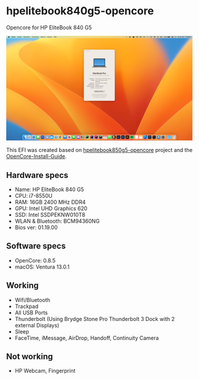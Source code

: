 # hpelitebook840g5-opencore
Opencore for HP EliteBook 840 G5

<img src="images/screenshot.png" width="500">

This EFI was created based on [hpelitebook850g5-opencore](https://github.com/kecinzer/hpelitebook850g5-opencore) project and the [OpenCore-Install-Guide](https://dortania.github.io/OpenCore-Install-Guide/).

## Hardware specs
- Name: HP EliteBook 840 G5
- CPU: i7-8550U
- RAM: 16GB 2400 MHz DDR4
- GPU: Intel UHD Graphics 620
- SSD: Intel SSDPEKNW010T8
- WLAN & Bluetooth: BCM94360NG 
- Bios ver: 01.19.00

## Software specs
- OpenCore: 0.8.5
- macOS: Ventura 13.0.1

## Working
- Wifi/Bluetooth
- Trackpad
- All USB Ports
- Thunderbolt (Using Brydge Stone Pro Thunderbolt 3 Dock with 2 external Displays)
- Sleep
- FaceTime, iMessage, AirDrop, Handoff, Continuity Camera

## Not working
- HP Webcam, Fingerprint


